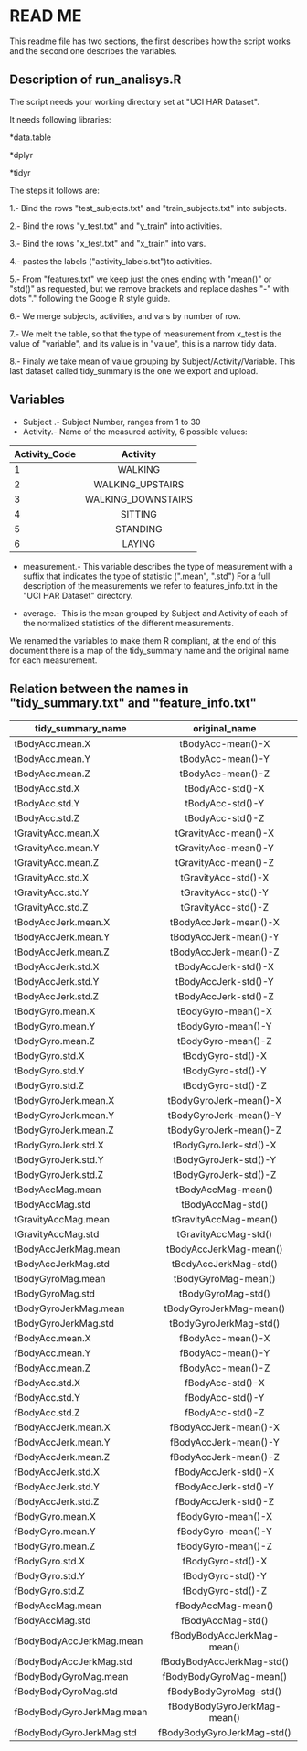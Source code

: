 # READ ME

This readme file has two sections, the first describes how the script works and the second one describes the variables.

## Description of run_analisys.R

The script needs your working directory set at "UCI HAR Dataset".

It needs following libraries:

*data.table

*dplyr

*tidyr

The steps it follows are:

1.- Bind the rows "test_subjects.txt" and "train_subjects.txt" into subjects.

2.- Bind the rows "y_test.txt" and "y_train" into activities.

3.- Bind the rows "x_test.txt" and "x_train" into  vars.

4.- pastes the labels ("activity_labels.txt")to activities.

5.- From "features.txt" we keep just the ones ending with "mean()" or "std()" as requested, but we remove brackets and replace dashes "-" with dots "." following the Google R style guide.

6.- We merge subjects, activities, and vars by number of row.

7.- We melt the table, so that the type of measurement from x_test is the value
of "variable", and its value is in "value", this is a narrow tidy data.

8.- Finaly we take mean of value grouping by Subject/Activity/Variable. This last dataset called tidy_summary is the one we export and upload.

## Variables

* Subject .- Subject Number, ranges from 1 to 30
* Activity.- Name of the measured activity, 6 possible values:


Activity_Code|Activity
| ----------- |:-----------:|
1|WALKING
2|WALKING_UPSTAIRS
3|WALKING_DOWNSTAIRS
4|SITTING
5|STANDING
6|LAYING

  
* measurement.- This variable describes the type of measurement with a suffix that indicates the type of  statistic (".mean", ".std")  For a full description of the measurements we refer to features_info.txt in the "UCI HAR Dataset" directory.


* average.- This is the mean grouped by Subject and Activity of each of the normalized statistics of the different measurements. 

We renamed the variables to make them R compliant, at the end of this document there is a map of the tidy_summary name and the original name for each measurement.


## Relation between the names in "tidy_summary.txt" and  "feature_info.txt"

tidy_summary_name|original_name
| ----------- |:-----------:|
tBodyAcc.mean.X|tBodyAcc-mean()-X
tBodyAcc.mean.Y|tBodyAcc-mean()-Y
tBodyAcc.mean.Z|tBodyAcc-mean()-Z
tBodyAcc.std.X|tBodyAcc-std()-X
tBodyAcc.std.Y|tBodyAcc-std()-Y
tBodyAcc.std.Z|tBodyAcc-std()-Z
tGravityAcc.mean.X|tGravityAcc-mean()-X
tGravityAcc.mean.Y|tGravityAcc-mean()-Y
tGravityAcc.mean.Z|tGravityAcc-mean()-Z
tGravityAcc.std.X|tGravityAcc-std()-X
tGravityAcc.std.Y|tGravityAcc-std()-Y
tGravityAcc.std.Z|tGravityAcc-std()-Z
tBodyAccJerk.mean.X|tBodyAccJerk-mean()-X
tBodyAccJerk.mean.Y|tBodyAccJerk-mean()-Y
tBodyAccJerk.mean.Z|tBodyAccJerk-mean()-Z
tBodyAccJerk.std.X|tBodyAccJerk-std()-X
tBodyAccJerk.std.Y|tBodyAccJerk-std()-Y
tBodyAccJerk.std.Z|tBodyAccJerk-std()-Z
tBodyGyro.mean.X|tBodyGyro-mean()-X
tBodyGyro.mean.Y|tBodyGyro-mean()-Y
tBodyGyro.mean.Z|tBodyGyro-mean()-Z
tBodyGyro.std.X|tBodyGyro-std()-X
tBodyGyro.std.Y|tBodyGyro-std()-Y
tBodyGyro.std.Z|tBodyGyro-std()-Z
tBodyGyroJerk.mean.X|tBodyGyroJerk-mean()-X
tBodyGyroJerk.mean.Y|tBodyGyroJerk-mean()-Y
tBodyGyroJerk.mean.Z|tBodyGyroJerk-mean()-Z
tBodyGyroJerk.std.X|tBodyGyroJerk-std()-X
tBodyGyroJerk.std.Y|tBodyGyroJerk-std()-Y
tBodyGyroJerk.std.Z|tBodyGyroJerk-std()-Z
tBodyAccMag.mean|tBodyAccMag-mean()
tBodyAccMag.std|tBodyAccMag-std()
tGravityAccMag.mean|tGravityAccMag-mean()
tGravityAccMag.std|tGravityAccMag-std()
tBodyAccJerkMag.mean|tBodyAccJerkMag-mean()
tBodyAccJerkMag.std|tBodyAccJerkMag-std()
tBodyGyroMag.mean|tBodyGyroMag-mean()
tBodyGyroMag.std|tBodyGyroMag-std()
tBodyGyroJerkMag.mean|tBodyGyroJerkMag-mean()
tBodyGyroJerkMag.std|tBodyGyroJerkMag-std()
fBodyAcc.mean.X|fBodyAcc-mean()-X
fBodyAcc.mean.Y|fBodyAcc-mean()-Y
fBodyAcc.mean.Z|fBodyAcc-mean()-Z
fBodyAcc.std.X|fBodyAcc-std()-X
fBodyAcc.std.Y|fBodyAcc-std()-Y
fBodyAcc.std.Z|fBodyAcc-std()-Z
fBodyAccJerk.mean.X|fBodyAccJerk-mean()-X
fBodyAccJerk.mean.Y|fBodyAccJerk-mean()-Y
fBodyAccJerk.mean.Z|fBodyAccJerk-mean()-Z
fBodyAccJerk.std.X|fBodyAccJerk-std()-X
fBodyAccJerk.std.Y|fBodyAccJerk-std()-Y
fBodyAccJerk.std.Z|fBodyAccJerk-std()-Z
fBodyGyro.mean.X|fBodyGyro-mean()-X
fBodyGyro.mean.Y|fBodyGyro-mean()-Y
fBodyGyro.mean.Z|fBodyGyro-mean()-Z
fBodyGyro.std.X|fBodyGyro-std()-X
fBodyGyro.std.Y|fBodyGyro-std()-Y
fBodyGyro.std.Z|fBodyGyro-std()-Z
fBodyAccMag.mean|fBodyAccMag-mean()
fBodyAccMag.std|fBodyAccMag-std()
fBodyBodyAccJerkMag.mean|fBodyBodyAccJerkMag-mean()
fBodyBodyAccJerkMag.std|fBodyBodyAccJerkMag-std()
fBodyBodyGyroMag.mean|fBodyBodyGyroMag-mean()
fBodyBodyGyroMag.std|fBodyBodyGyroMag-std()
fBodyBodyGyroJerkMag.mean|fBodyBodyGyroJerkMag-mean()
fBodyBodyGyroJerkMag.std|fBodyBodyGyroJerkMag-std()